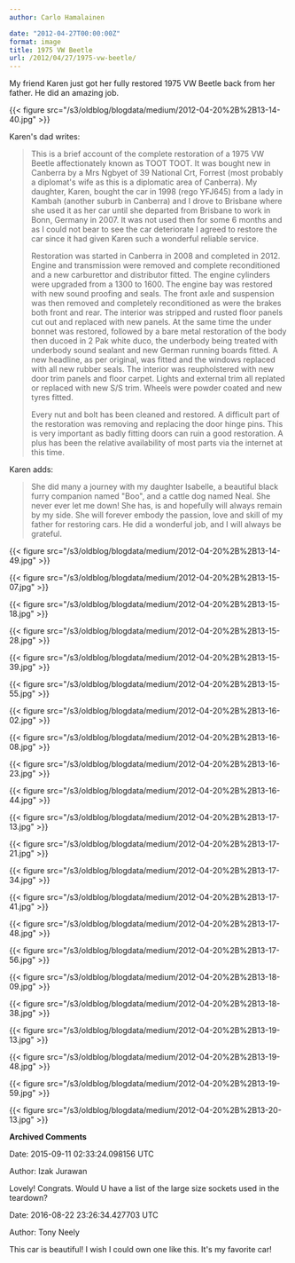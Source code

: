 ```yaml
---
author: Carlo Hamalainen

date: "2012-04-27T00:00:00Z"
format: image
title: 1975 VW Beetle
url: /2012/04/27/1975-vw-beetle/
---
```

My friend Karen just got her fully restored 1975 VW Beetle back from her father. He did an amazing job.

{{< figure src="/s3/oldblog/blogdata/medium/2012-04-20%2B%2B13-14-40.jpg" >}}

Karen's dad writes:

> This is a brief account of the complete restoration of a 1975 VW Beetle affectionately known as TOOT TOOT. It was bought new in Canberra by a Mrs Ngbyet of 39 National Crt, Forrest (most probably a diplomat's wife as this is a diplomatic area of Canberra). My daughter, Karen, bought the car in 1998 (rego YFJ645) from a lady in Kambah (another suburb in Canberra) and I drove to Brisbane where she used it as her car until she departed from Brisbane to work in Bonn, Germany in 2007. It was not used then for some 6 months and as I could not bear to see the car deteriorate I agreed to restore the car since it had given Karen such a wonderful reliable service.
>
> Restoration was started in Canberra in 2008 and completed in 2012. Engine and transmission were removed and complete reconditioned and a new carburettor and distributor fitted. The engine cylinders were upgraded from a 1300 to 1600. The engine bay was restored with new sound proofing and seals. The front axle and suspension was then removed and completely reconditioned as were the brakes both front and rear. The interior was stripped and rusted floor panels cut out and replaced with new panels. At the same time the under bonnet was restored, followed by a bare metal restoration of the body then ducoed in 2 Pak white duco, the underbody being treated with underbody sound sealant and new German running boards fitted. A new headline, as per original, was fitted and the windows replaced with all new rubber seals. The interior was reupholstered with new door trim panels and floor carpet. Lights and external trim all replated or replaced with new S/S trim. Wheels were powder coated and new tyres fitted.
>
> Every nut and bolt has been cleaned and restored. A difficult part of the restoration was removing and replacing the door hinge pins. This is very important as badly fitting doors can ruin a good restoration. A plus has been the relative availability of most parts via the internet at this time.

Karen adds:

> She did many a journey with my daughter Isabelle, a beautiful black furry companion named "Boo", and a cattle dog named Neal. She never ever let me down! She has, is and hopefully will always remain by my side. She will forever embody the passion, love and skill of my father for restoring cars. He did a wonderful job, and I will always be grateful.

{{< figure src="/s3/oldblog/blogdata/medium/2012-04-20%2B%2B13-14-49.jpg" >}}

{{< figure src="/s3/oldblog/blogdata/medium/2012-04-20%2B%2B13-15-07.jpg" >}}

{{< figure src="/s3/oldblog/blogdata/medium/2012-04-20%2B%2B13-15-18.jpg" >}}

{{< figure src="/s3/oldblog/blogdata/medium/2012-04-20%2B%2B13-15-28.jpg" >}}

{{< figure src="/s3/oldblog/blogdata/medium/2012-04-20%2B%2B13-15-39.jpg" >}}

{{< figure src="/s3/oldblog/blogdata/medium/2012-04-20%2B%2B13-15-55.jpg" >}}

{{< figure src="/s3/oldblog/blogdata/medium/2012-04-20%2B%2B13-16-02.jpg" >}}

{{< figure src="/s3/oldblog/blogdata/medium/2012-04-20%2B%2B13-16-08.jpg" >}}

{{< figure src="/s3/oldblog/blogdata/medium/2012-04-20%2B%2B13-16-23.jpg" >}}

{{< figure src="/s3/oldblog/blogdata/medium/2012-04-20%2B%2B13-16-44.jpg" >}}

{{< figure src="/s3/oldblog/blogdata/medium/2012-04-20%2B%2B13-17-13.jpg" >}}

{{< figure src="/s3/oldblog/blogdata/medium/2012-04-20%2B%2B13-17-21.jpg" >}}

{{< figure src="/s3/oldblog/blogdata/medium/2012-04-20%2B%2B13-17-34.jpg" >}}

{{< figure src="/s3/oldblog/blogdata/medium/2012-04-20%2B%2B13-17-41.jpg" >}}

{{< figure src="/s3/oldblog/blogdata/medium/2012-04-20%2B%2B13-17-48.jpg" >}}

{{< figure src="/s3/oldblog/blogdata/medium/2012-04-20%2B%2B13-17-56.jpg" >}}

{{< figure src="/s3/oldblog/blogdata/medium/2012-04-20%2B%2B13-18-09.jpg" >}}

{{< figure src="/s3/oldblog/blogdata/medium/2012-04-20%2B%2B13-18-38.jpg" >}}

{{< figure src="/s3/oldblog/blogdata/medium/2012-04-20%2B%2B13-19-13.jpg" >}}

{{< figure src="/s3/oldblog/blogdata/medium/2012-04-20%2B%2B13-19-48.jpg" >}}

{{< figure src="/s3/oldblog/blogdata/medium/2012-04-20%2B%2B13-19-59.jpg" >}}

{{< figure src="/s3/oldblog/blogdata/medium/2012-04-20%2B%2B13-20-13.jpg" >}}

**Archived Comments**

Date: 2015-09-11 02:33:24.098156 UTC

Author: Izak Jurawan

Lovely! Congrats.
Would U have a list of the large size sockets used in the teardown?

Date: 2016-08-22 23:26:34.427703 UTC

Author: Tony Neely

This car is beautiful! I wish I could own one like this. It's my favorite car!
